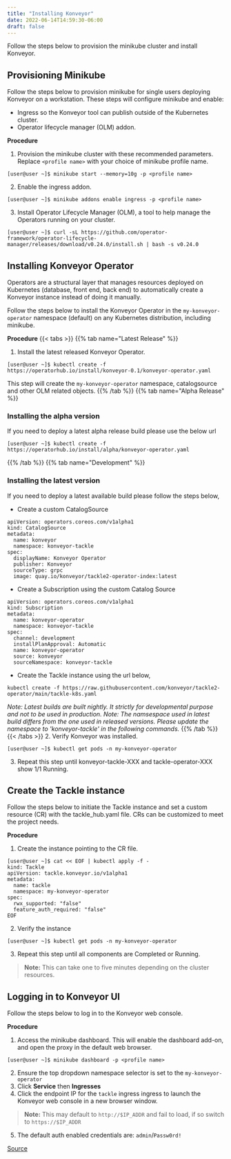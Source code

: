 ```yaml
---
title: "Installing Konveyor"
date: 2022-06-14T14:59:30-06:00
draft: false
---
```


Follow the steps below to provision the minikube cluster and install Konveyor.  

## Provisioning Minikube
Follow the steps below to provision minikube for single users deploying Konveyor on a workstation. These steps will configure minikube and enable:
* Ingress so the Konveyor tool can publish outside of the Kubernetes cluster.
* Operator lifecycle manager (OLM) addon. 

**Procedure**
1. Provision the minikube cluster with these recommended parameters. Replace `<profile name>` with your choice of minikube profile name.
```
[user@user ~]$ minikube start --memory=10g -p <profile name>
```
2. Enable the ingress addon.
```
[user@user ~]$ minikube addons enable ingress -p <profile name>
```
3. Install Operator Lifecycle Manager (OLM), a tool to help manage the Operators running on your cluster.
```
[user@user ~]$ curl -sL https://github.com/operator-framework/operator-lifecycle-manager/releases/download/v0.24.0/install.sh | bash -s v0.24.0
```

## Installing Konveyor Operator
Operators are a structural layer that manages resources deployed on Kubernetes (database, front end, back end) to automatically create a Konveyor instance instead of doing it manually.

Follow the steps below to install the Konveyor Operator in the `my-konveyor-operator` namespace (default) on any Kubernetes distribution, including minikube.

**Procedure**
{{< tabs >}}
{{% tab name="Latest Release" %}}
1. Install the latest released Konveyor Operator.
```
[user@user ~]$ kubectl create -f https://operatorhub.io/install/konveyor-0.1/konveyor-operator.yaml
```
This step will create the `my-konveyor-operator` namespace, catalogsource and other OLM related objects.
{{% /tab %}}
{{% tab name="Alpha Release" %}}
### Installing the alpha version

If you need to deploy a latest alpha release build please use the below url

```
[user@user ~]$ kubectl create -f https://operatorhub.io/install/alpha/konveyor-operator.yaml
```
{{% /tab %}}
{{% tab name="Development" %}}
### Installing the latest version

If you need to deploy a latest available build please follow the steps below,

* Create a custom CatalogSource
```
apiVersion: operators.coreos.com/v1alpha1
kind: CatalogSource
metadata:
  name: konveyor
  namespace: konveyor-tackle
spec:
  displayName: Konveyor Operator
  publisher: Konveyor
  sourceType: grpc
  image: quay.io/konveyor/tackle2-operator-index:latest
```

* Create a Subscription using the custom Catalog Source
```
apiVersion: operators.coreos.com/v1alpha1
kind: Subscription
metadata:
  name: konveyor-operator
  namespace: konveyor-tackle
spec:
  channel: development
  installPlanApproval: Automatic
  name: konveyor-operator
  source: konveyor
  sourceNamespace: konveyor-tackle
```
* Create the Tackle instance using the url below,
```
kubectl create -f https://raw.githubusercontent.com/konveyor/tackle2-operator/main/tackle-k8s.yaml
```
_Note: Latest builds are built nightly. It strictly for developmental purpose and not to be used in production._
_Note: The namsespace used in latest build differs from the one used in released versions. Please update the namespace to 'konveyor-tackle' in the following commands._
{{% /tab %}}
{{< /tabs >}}
2. Verify Konveyor was installed.
```
[user@user ~]$ kubectl get pods -n my-konveyor-operator 
```
3. Repeat this step until konveyor-tackle-XXX and tackle-operator-XXX show 1/1 Running.

## Create the Tackle instance
Follow the steps below to initiate the Tackle instance and set a custom resource (CR) with the tackle_hub.yaml file. CRs can be customized to meet the project needs.

**Procedure**
1. Create the instance pointing to the CR file.
```
[user@user ~]$ cat << EOF | kubectl apply -f -
kind: Tackle
apiVersion: tackle.konveyor.io/v1alpha1
metadata:
  name: tackle
  namespace: my-konveyor-operator
spec:
  rwx_supported: "false"
  feature_auth_required: "false"
EOF
```
2. Verify the instance
```
[user@user ~]$ kubectl get pods -n my-konveyor-operator
```
3. Repeat this step until all components are Completed or Running.

> **Note:** This can take one to five minutes depending on the cluster resources.

## Logging in to Konveyor UI 
Follow the steps below to log in to the Konveyor web console.

**Procedure**
1. Access the minikube dashboard. This will enable the dashboard add-on, and open the proxy in the default web browser.
```
[user@user ~]$ minikube dashboard -p <profile name>
```
2. Ensure the top dropdown namespace selector is set to the `my-konveyor-operator`
3. Click **Service** then **Ingresses**
4. Click the endpoint IP for the `tackle` ingress ingress to launch the Konveyor web console in a new browser window.
> **Note:** This may default to `http://$IP_ADDR` and fail to load, if so switch to `https://$IP_ADDR`
5. The default auth enabled credentials are: `admin`/`Passw0rd!`

[Source](https://github.com/konveyor/konveyor.github.io/blob/main/content/Konveyor/installation.md)
